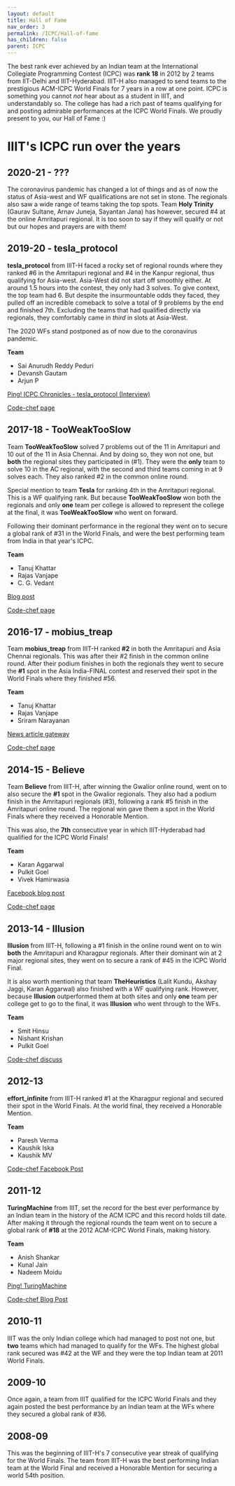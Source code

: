 ```yaml
---
layout: default
title: Hall of Fame
nav_order: 3
permalink: /ICPC/Hall-of-fame
has_children: false
parent: ICPC
---
```


The best rank ever achieved by an Indian team at the International Collegiate Programming Contest (ICPC) was **rank 18** in 2012 by 2 teams from IIT-Delhi and IIIT-Hyderabad. IIIT-H also managed to send teams to the prestigious ACM-ICPC World Finals for 7 years in a row at one point. ICPC is something you cannot *not* hear about as a student in IIIT, and understandably so. The college has had a rich past of teams qualifying for and posting admirable performances at the ICPC World Finals. We proudly present to you, our Hall of Fame :)

# IIIT's ICPC run over the years

## 2020-21 - ???

The coronavirus pandemic has changed a lot of things and as of now the status of Asia-west and WF qualifications are not set in stone. The regionals also saw a wide range of teams taking the top spots. Team **Holy Trinity** (Gaurav Sultane, Arnav Juneja, Sayantan Jana) has however, secured #4 at the online Amritapuri regional. It is too soon to say if they will qualify or not but our hopes and prayers are with them!

## 2019-20 - tesla_protocol

**tesla_protocol** from IIIT-H faced a rocky set of regional rounds where they ranked #6 in the Amritapuri regional and #4 in the Kanpur regional, thus qualifying for Asia-west. Asia-West did not start off smoothly either. At around 1.5 hours into the contest, they only had 3 solves. To give context, the top team had 6. But despite the insurmountable odds they faced, they pulled off an incredible comeback to solve a total of 9 problems by the end and finished 7th. Excluding the teams that had qualified directly via regionals, they comfortably came in *third* in slots at Asia-West.

The 2020 WFs stand postponed as of now due to the coronavirus pandemic. 

**Team**
- Sai Anurudh Reddy Peduri
- Devansh Gautam
- Arjun P

[Ping! ICPC Chronicles - tesla_protocol (Interview)](https://pingiiit.org/2020/08/icpc-tesla-protocol/)

[Code-chef page](https://www.codechef.com/icpc/2020)

## 2017-18 - TooWeakTooSlow

Team **TooWeakTooSlow** solved 7 problems out of the 11 in Amritapuri and 10 out of the 11 in Asia Chennai. And by doing so, they won not one, but **both** the regional sites they participated in (#1). They were the **only** team to solve 10 in the AC regional, with the second and third teams coming in at 9 solves each. They also ranked #2 in the common online round. 

Special mention to team **Tesla** for ranking 4th in the Amritapuri regional. This is a WF qualifying rank. But because **TooWeakTooSlow** won both the regionals and only **one** team per college is allowed to represent the college at the final, it was **TooWeakTooSlow** who went on forward.

Following their dominant performance in the regional they went on to secure a global rank of #31 in the World Finals, and were the best performing team from India in that year's ICPC.

**Team**
- Tanuj Khattar
- Rajas Vanjape
- C. G. Vedant

[Blog post](https://blogs.iiit.ac.in/iiit-hyderabad-team-in-acm-icpc-finals/)

[Code-chef page](https://www.codechef.com/icpc/2018)

## 2016-17 - mobius_treap

Team **mobius_treap** from IIIT-H ranked **#2** in both the Amritapuri and Asia Chennai regionals. This was after their #2 finish in the common online round. After their podium finishes in both the regionals they went to secure the **#1** spot in the Asia India-FINAL contest and reserved their spot in the World Finals where they finished #56. 

**Team**
- Tanuj Khattar
- Rajas Vanjape
- Sriram Narayanan

[News article gateway](https://www.iiit.ac.in/news/iiit-hyderabad-makes-icpc-world-finals/)

[Code-chef page](https://www.codechef.com/icpc/2017)

## 2014-15 - Believe

Team **Believe** from IIIT-H, after winning the Gwalior online round, went on to also secure the **#1** spot in the Gwalior regionals. They also had a podium finish in the Amritapuri regionals (#3), following a rank #5 finish in the Amritapuri online round. The regional win gave them a spot in the World Finals where they received a Honorable Mention. 

This was also, the **7th** consecutive year in which IIIT-Hyderabad had qualified for the ICPC World Finals!

**Team**
- Karan Aggarwal
- Pulkit Goel
- Vivek Hamirwasia

[Facebook blog post](https://www.facebook.com/IIITH/posts/iiit-hyderabad-qualifies-for-acm-icpc-world-finals-for-seventh-year-in-a-rowthe-/10152740230638717/)

[Code-chef page](https://www.codechef.com/icpc/2015)

## 2013-14 - Illusion

**Illusion** from IIIT-H, following a #1 finish in the online round went on to win **both** the Amritapuri and Kharagpur regionals. After their dominant win at 2 major regional sites, they went on to secure a rank of #45 in the ICPC World Final.

It is also worth mentioning that team **TheHeuristics** (Lalit Kundu, Akshay Jaggi, Karan Aggarwal) also finished with a WF qualifying rank. However, because **Illusion** outperformed them at both sites and only **one** team per college get to go to the final, it was **Illusion** who went through to the WFs.

**Team**
- Smit Hinsu
- Nishant Krishan 
- Pulkit Goel

[Code-chef discuss](https://discuss.codechef.com/t/indian-teams-in-acm-icpc-2014-live-rankings/5997)

## 2012-13 

**effort_infinite** from IIIT-H ranked #1 at the Kharagpur regional and secured their spot in the World Finals. At the world final, they received a Honorable Mention. 

**Team**
- Paresh Verma
- Kaushik Iska
- Kaushik MV

[Code-chef Facebook Post](https://www.facebook.com/CodeChef/posts/255217694607299/)

## 2011-12

**TuringMachine** from IIIT, set the record for the best ever performance by an Indian team in the history of the ACM ICPC and this record holds till date. After making it through the regional rounds the team went on to secure a global rank of **#18** at the 2012 ACM-ICPC World Finals, making history. 

**Team**
- Anish Shankar
- Kunal Jain
- Nadeem Moidu

[Ping! TuringMachine](https://pingiiit.org/2012/02/turing-machine/)

[Code-chef Blog Post](https://blog.codechef.com/2012/09/28/a-big-shout-out-to-the-acm-icpc-world-finalists-and-go-for-gold-winners-2012/)

## 2010-11

IIIT was the only Indian college which had managed to post not one, but **two** teams which had managed to qualify for the WFs. The highest global rank secured was #42 at the WF and they were the top Indian team at 2011 World Finals. 

## 2009-10

Once again, a team from IIIT qualified for the ICPC World Finals and they again posted the best performance by an Indian team at the WFs where they secured a global rank of #36.

## 2008-09

This was the beginning of IIIT-H's 7 consecutive year streak of qualifying for the World Finals. The team from IIIT-H was the best performing Indian team at the World Final and received a Honorable Mention for securing a world 54th position. 